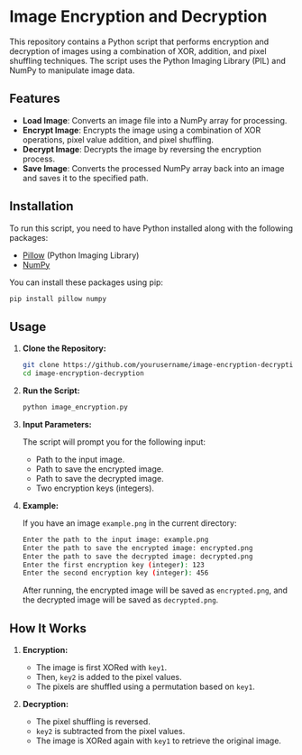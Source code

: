 # Image Encryption and Decryption

This repository contains a Python script that performs encryption and decryption of images using a combination of XOR, addition, and pixel shuffling techniques. The script uses the Python Imaging Library (PIL) and NumPy to manipulate image data.

## Features

- **Load Image**: Converts an image file into a NumPy array for processing.
- **Encrypt Image**: Encrypts the image using a combination of XOR operations, pixel value addition, and pixel shuffling.
- **Decrypt Image**: Decrypts the image by reversing the encryption process.
- **Save Image**: Converts the processed NumPy array back into an image and saves it to the specified path.

## Installation

To run this script, you need to have Python installed along with the following packages:

- [Pillow](https://python-pillow.org/) (Python Imaging Library)
- [NumPy](https://numpy.org/)

You can install these packages using pip:

```bash
pip install pillow numpy
```

## Usage

1. **Clone the Repository:**

   ```bash
   git clone https://github.com/yourusername/image-encryption-decryption.git
   cd image-encryption-decryption
   ```

2. **Run the Script:**

   ```bash
   python image_encryption.py
   ```

3. **Input Parameters:**

   The script will prompt you for the following input:

   - Path to the input image.
   - Path to save the encrypted image.
   - Path to save the decrypted image.
   - Two encryption keys (integers).

4. **Example:**

   If you have an image `example.png` in the current directory:

   ```bash
   Enter the path to the input image: example.png
   Enter the path to save the encrypted image: encrypted.png
   Enter the path to save the decrypted image: decrypted.png
   Enter the first encryption key (integer): 123
   Enter the second encryption key (integer): 456
   ```

   After running, the encrypted image will be saved as `encrypted.png`, and the decrypted image will be saved as `decrypted.png`.

## How It Works

1. **Encryption:**
   - The image is first XORed with `key1`.
   - Then, `key2` is added to the pixel values.
   - The pixels are shuffled using a permutation based on `key1`.

2. **Decryption:**
   - The pixel shuffling is reversed.
   - `key2` is subtracted from the pixel values.
   - The image is XORed again with `key1` to retrieve the original image.

